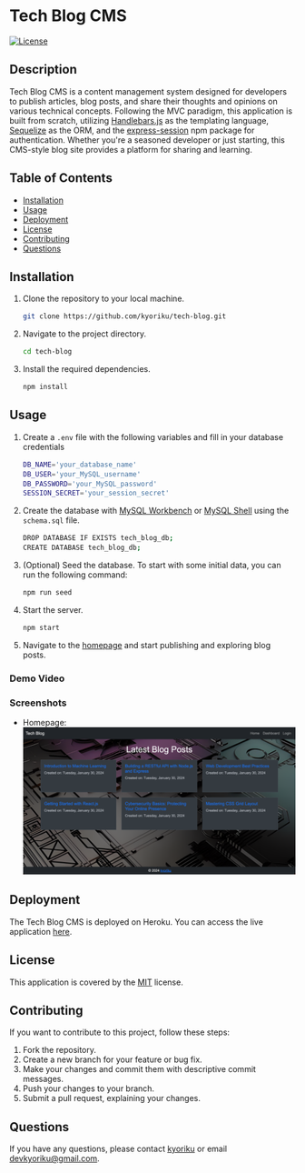 # Tech Blog CMS

[![License](https://img.shields.io/badge/License-MIT-blue.svg)](https://opensource.org/licenses/MIT)

## Description
Tech Blog CMS is a content management system designed for developers to publish articles, blog posts, and share their thoughts and opinions on various technical concepts. Following the MVC paradigm, this application is built from scratch, utilizing [Handlebars.js](https://handlebarsjs.com/) as the templating language, [Sequelize](https://sequelize.org/) as the ORM, and the [express-session](https://www.npmjs.com/package/express-session) npm package for authentication. Whether you're a seasoned developer or just starting, this CMS-style blog site provides a platform for sharing and learning.

## Table of Contents
- [Installation](#installation)
- [Usage](#usage)
- [Deployment](#deployment)
- [License](#license)
- [Contributing](#contributing)
- [Questions](#questions)

## Installation
1. Clone the repository to your local machine.
    ```bash
    git clone https://github.com/kyoriku/tech-blog.git
    ```
2. Navigate to the project directory.
    ```bash
    cd tech-blog
    ```
3. Install the required dependencies.
    ```bash
    npm install
    ```

## Usage
1. Create a `.env` file with the following variables and fill in your database credentials
    ``` bash
    DB_NAME='your_database_name'
    DB_USER='your_MySQL_username'
    DB_PASSWORD='your_MySQL_password'
    SESSION_SECRET='your_session_secret'
    ```
2. Create the database with [MySQL Workbench](https://www.mysql.com/products/workbench/) or [MySQL Shell](https://dev.mysql.com/doc/mysql-shell/8.0/en/mysql-shell-getting-started.html) using the `schema.sql` file. 
    ``` bash
    DROP DATABASE IF EXISTS tech_blog_db;
    CREATE DATABASE tech_blog_db;
    ```
3. (Optional) Seed the database. To start with some initial data, you can run the following command:
    ``` bash
    npm run seed
    ```
4. Start the server.
    ``` bash
    npm start
    ```
5. Navigate to the [homepage](http://localhost:3001/) and start publishing and exploring blog posts.

### Demo Video

### Screenshots
- Homepage:
![tech-blog-homepage](public/images/tech-blog-homepage.png)

## Deployment
The Tech Blog CMS is deployed on Heroku. You can access the live application [here](https://techblogcms-1e5c1470e624.herokuapp.com/).

## License
This application is covered by the [MIT](https://opensource.org/licenses/MIT) license.

## Contributing
If you want to contribute to this project, follow these steps:

1. Fork the repository.
2. Create a new branch for your feature or bug fix.
3. Make your changes and commit them with descriptive commit messages.
4. Push your changes to your branch.
5. Submit a pull request, explaining your changes.

## Questions
If you have any questions, please contact [kyoriku](https://github.com/kyoriku) or email devkyoriku@gmail.com.